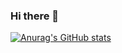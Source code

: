 ### Hi there 👋

[![Anurag's GitHub stats](https://github-readme-stats.vercel.app/api?username=anuraghazra&show_icons=true&theme=radical)](https://github.com/anuraghazra/github-readme-stats)
<!-- <a href="#3776AB" target="_blank"><img src="https://img.shields.io/badge/Velog-20c997style=flat-square&logo=Python&logoColor=white"/></a> -->
<!--
**hojeong33/hojeong33** is a ✨ _special_ ✨ repository because its `README.md` (this file) appears on your GitHub profile.

Here are some ideas to get you started:

- 🔭 I’m currently working on ...
- 🌱 I’m currently learning ...
- 👯 I’m looking to collaborate on ...
- 🤔 I’m looking for help with ...
- 💬 Ask me about ...
- 📫 How to reach me: ...
- 😄 Pronouns: ...
- ⚡ Fun fact: ...
-->

